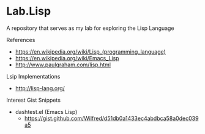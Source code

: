 # Lab.Lisp
A repository that serves as my lab for exploring the Lisp Language 

References
* https://en.wikipedia.org/wiki/Lisp_(programming_language)
* https://en.wikipedia.org/wiki/Emacs_Lisp
* http://www.paulgraham.com/lisp.html


Lsip Implementations
* http://lisp-lang.org/


Interest Gist Snippets
* dashtest.el (Emacs Lisp)
  * https://gist.github.com/Wilfred/d51db0a1433ec4abdbca58a0dec039a5


